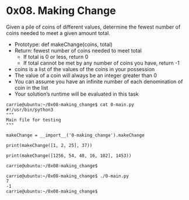 # 0x08. Making Change

Given a pile of coins of different values, determine the fewest number of coins needed to meet a given amount total.

 - Prototype: def makeChange(coins, total)
 - Return: fewest number of coins needed to meet total
   - If total is 0 or less, return 0
   - If total cannot be met by any number of coins you have, return -1
 - coins is a list of the values of the coins in your possession
 - The value of a coin will always be an integer greater than 0
 - You can assume you have an infinite number of each denomination of coin in the list
 - Your solution’s runtime will be evaluated in this task

```
carrie@ubuntu:~/0x08-making_change$ cat 0-main.py
#!/usr/bin/python3
"""
Main file for testing
"""

makeChange = __import__('0-making_change').makeChange

print(makeChange([1, 2, 25], 37))

print(makeChange([1256, 54, 48, 16, 102], 1453))

carrie@ubuntu:~/0x08-making_change$
```

```
carrie@ubuntu:~/0x08-making_change$ ./0-main.py
7
-1
carrie@ubuntu:~/0x08-making_change$
```